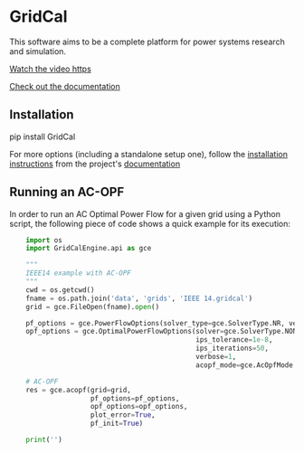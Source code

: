 
# GridCal

This software aims to be a complete platform for power systems research and simulation.

[Watch the video https](https://youtu.be/SY66WgLGo54)

[Check out the documentation](https://gridcal.readthedocs.io)


## Installation

pip install GridCal

For more options (including a standalone setup one), follow the
[installation instructions]( https://gridcal.readthedocs.io/en/latest/getting_started/install.html)
from the project's [documentation](https://gridcal.readthedocs.io)

## Running an AC-OPF 

In order to run an AC Optimal Power Flow for a given grid using a Python script, the following piece of code shows a quick example 
for its execution:

```python
    import os
    import GridCalEngine.api as gce

    """
    IEEE14 example with AC-OPF
    """
    cwd = os.getcwd()
    fname = os.path.join('data', 'grids', 'IEEE 14.gridcal')
    grid = gce.FileOpen(fname).open()

    pf_options = gce.PowerFlowOptions(solver_type=gce.SolverType.NR, verbose=1)
    opf_options = gce.OptimalPowerFlowOptions(solver=gce.SolverType.NONLINEAR_OPF, 
                                              ips_tolerance=1e-8,
                                              ips_iterations=50, 
                                              verbose=1, 
                                              acopf_mode=gce.AcOpfMode.ACOPFstd)

    # AC-OPF
    res = gce.acopf(grid=grid,
                    pf_options=pf_options,
                    opf_options=opf_options,
                    plot_error=True,
                    pf_init=True)

    print('')


